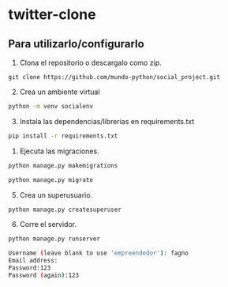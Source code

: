 # twitter-clone

## Para utilizarlo/configurarlo

1. Clona el repositorio o descargalo como zip.

```git clone https://github.com/mundo-python/social_project.git```

2. Crea un ambiente virtual

```bash
python -m venv socialenv
```

3. Instala las dependencias/librerias en requirements.txt

```bash
pip install -r requirements.txt
```

1. Ejecuta las migraciones.

```bash
python manage.py makemigrations
```

```bash
python manage.py migrate
```

5. Crea un superusuario.

```bash
python manage.py createsuperuser
```

6. Corre el servidor.

```bash
python manage.py runserver
```

```bash
Username (leave blank to use 'empreendedor'): fagno
Email address:    
Password:123
Password (again):123 
```
